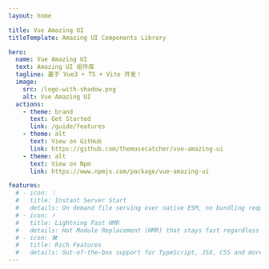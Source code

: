 ```yaml
---
layout: home

title: Vue Amazing UI
titleTemplate: Amazing UI Components Library

hero:
  name: Vue Amazing UI
  text: Amazing UI 组件库
  tagline: 基于 Vue3 + TS + Vite 开发！
  image:
    src: /logo-with-shadow.png
    alt: Vue Amazing UI
  actions:
    - theme: brand
      text: Get Started
      link: /guide/features
    - theme: alt
      text: View on GitHub
      link: https://github.com/themusecatcher/vue-amazing-ui
    - theme: alt
      text: View on Npm
      link: https://www.npmjs.com/package/vue-amazing-ui

features:
  # - icon: 💡
  #   title: Instant Server Start
  #   details: On demand file serving over native ESM, no bundling required!
  # - icon: ⚡️
  #   title: Lightning Fast HMR
  #   details: Hot Module Replacement (HMR) that stays fast regardless of app size.
  # - icon: 🛠️
  #   title: Rich Features
  #   details: Out-of-the-box support for TypeScript, JSX, CSS and more.
---
```

